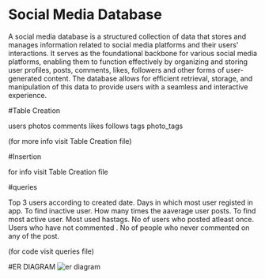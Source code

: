 # Social Media Database


A social media database is a structured collection of data that stores and manages information related to social media platforms and their users' interactions. It serves as the foundational backbone for various social media platforms, enabling them to function effectively by organizing and storing user profiles, posts, comments, likes, followers and other forms of user-generated content. The database allows for efficient retrieval, storage, and manipulation of this data to provide users with a seamless and interactive experience.

#Table Creation

users
photos
comments
likes
follows
tags
photo_tags

(for more info visit Table Creation file)

#Insertion

for  info visit Table Creation file

#queries


Top 3 users according to created date.
Days in which most user registed in app.
To find inactive user.
How many times the aaverage user posts.
To find most active user.
Most used hastags.
No of users who posted atleast once.
Users who have not commented .
No of people who never commented on any of the post.

(for code visit queries file)


#ER DIAGRAM
![er diagram](https://github.com/RishabInanni/socialmediadatabase/assets/110304592/4a6518e2-1c21-4627-90fa-6582f99cce54)





 

